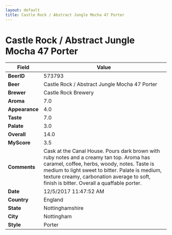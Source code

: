```yaml
---
layout: default
title: Castle Rock / Abstract Jungle Mocha 47 Porter
---
```


# Castle Rock / Abstract Jungle Mocha 47 Porter

| Field         | Value     |
|---------------|-----------|
| **BeerID** | 573793 |
| **Beer** | Castle Rock / Abstract Jungle Mocha 47 Porter |
| **Brewer** | Castle Rock Brewery |
| **Aroma** | 7.0 |
| **Appearance** | 4.0 |
| **Taste** | 7.0 |
| **Palate** | 3.0 |
| **Overall** | 14.0 |
| **MyScore** | 3.5 |
| **Comments** | Cask at the Canal House. Pours dark brown with ruby notes and a creamy tan top. Aroma has caramel, coffee, herbs, woody, notes. Taste is medium to light sweet to bitter. Palate is medium, texture creamy, carbonation average to soft, finish is bitter. Overall a quaffable porter. |
| **Date** | 12/5/2017 11:47:52 AM |
| **Country** | England |
| **State** | Nottinghamshire |
| **City** | Nottingham |
| **Style** | Porter |
